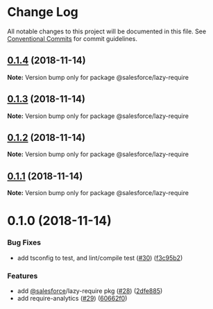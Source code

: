 # Change Log

All notable changes to this project will be documented in this file.
See [Conventional Commits](https://conventionalcommits.org) for commit guidelines.

## [0.1.4](https://github.com/forcedotcom/sfdx-dev-packages/compare/@salesforce/lazy-require@0.1.3...@salesforce/lazy-require@0.1.4) (2018-11-14)

**Note:** Version bump only for package @salesforce/lazy-require





## [0.1.3](https://github.com/forcedotcom/sfdx-dev-packages/compare/@salesforce/lazy-require@0.1.2...@salesforce/lazy-require@0.1.3) (2018-11-14)

**Note:** Version bump only for package @salesforce/lazy-require





## [0.1.2](https://github.com/forcedotcom/sfdx-dev-packages/compare/@salesforce/lazy-require@0.1.1...@salesforce/lazy-require@0.1.2) (2018-11-14)

**Note:** Version bump only for package @salesforce/lazy-require





## [0.1.1](https://github.com/forcedotcom/sfdx-dev-packages/compare/@salesforce/lazy-require@0.1.0...@salesforce/lazy-require@0.1.1) (2018-11-14)

**Note:** Version bump only for package @salesforce/lazy-require





# 0.1.0 (2018-11-14)


### Bug Fixes

* add tsconfig to test, and lint/compile test ([#30](https://github.com/forcedotcom/sfdx-dev-packages/issues/30)) ([f3c95b2](https://github.com/forcedotcom/sfdx-dev-packages/commit/f3c95b2))


### Features

* add [@salesforce](https://github.com/salesforce)/lazy-require pkg ([#28](https://github.com/forcedotcom/sfdx-dev-packages/issues/28)) ([2dfe885](https://github.com/forcedotcom/sfdx-dev-packages/commit/2dfe885))
* add require-analytics ([#29](https://github.com/forcedotcom/sfdx-dev-packages/issues/29)) ([60662f0](https://github.com/forcedotcom/sfdx-dev-packages/commit/60662f0))
